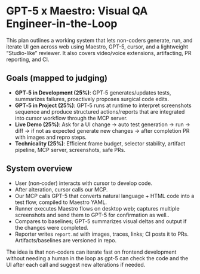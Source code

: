# GPT-5 x Maestro: Visual QA Engineer-in-the-Loop

This plan outlines a working system that lets non-coders generate, run, and iterate UI gen across web using Maestro, GPT-5, cursor, and a lightweight “Studio-like” reviewer. It also covers video/voice extensions, artifacting, PR reporting, and CI.

## Goals (mapped to judging)
- **GPT‑5 in Development (25%)**: GPT‑5 generates/updates tests, summarizes failures, proactively proposes surgical code edits.
- **GPT‑5 in Project (25%)**: GPT‑5 runs at runtime to interpret screenshots sequence and produce structured actions/reports that are integrated into cursor workflow through the MCP server.
- **Live Demo (25%)**: Ask for a UI change → auto test generation → run → diff → if not as expected generate new changes -> after completion PR with images and repro steps.
- **Technicality (25%)**: Efficient frame budget, selector stability, artifact pipeline, MCP server, screenshots, safe PRs.

## System overview
- User (non‑coder) interacts with cursor to develop code.
- After alteration, cursor calls our MCP.
- Our MCP calls GPT-5 that converts natural language + HTML code into a test flow, compiled to Maestro YAML.
- Runner executes Maestro flows on desktop web; captures multiple screenshots and send them to GPT-5 for confirmation as well..
- Compares to baselines; GPT‑5 summarizes visual deltas and output if the changes were completed.
- Reporter writes `report.md` with images, traces, links; CI posts it to PRs. Artifacts/baselines are versioned in repo.


The idea is that non-coders can iterate fast on frontend development without needing a human in the loop as gpt-5 can check the code and the UI after each call and suggest new alterations if needed.
